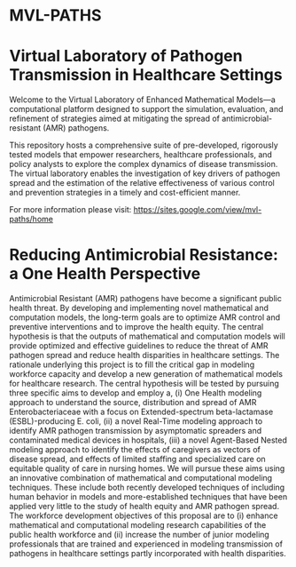 # MVL-PATHS
# Virtual Laboratory of Pathogen Transmission in Healthcare Settings


Welcome to the Virtual Laboratory of Enhanced Mathematical Models—a computational platform designed to support the simulation, evaluation, and refinement of strategies aimed at mitigating the spread of antimicrobial-resistant (AMR) pathogens.

This repository hosts a comprehensive suite of pre-developed, rigorously tested models that empower researchers, healthcare professionals, and policy analysts to explore the complex dynamics of disease transmission. The virtual laboratory enables the investigation of key drivers of pathogen spread and the estimation of the relative effectiveness of various control and prevention strategies in a timely and cost-efficient manner.

For more information please visit: https://sites.google.com/view/mvl-paths/home 

# Reducing Antimicrobial Resistance: a One Health Perspective
Antimicrobial Resistant (AMR) pathogens have become a significant public health threat. By developing and implementing novel mathematical and computation models, the long-term goals are to optimize AMR control and preventive interventions and to improve the health equity. The central hypothesis is that the outputs of mathematical and computation models will provide optimized and effective guidelines to reduce the threat of AMR pathogen spread and reduce health disparities in healthcare settings. The rationale underlying this project is to fill the critical gap in modeling workforce capacity and develop a new generation of mathematical models for healthcare research. The central hypothesis will be tested by pursuing three specific aims to develop and employ a, (i) One Health modeling approach to understand the source, distribution and spread of AMR Enterobacteriaceae with a focus on Extended-spectrum beta-lactamase (ESBL)-producing E. coli, (ii) a novel Real-Time modeling approach to identify AMR pathogen transmission by asymptomatic spreaders and contaminated medical devices in hospitals, (iii) a novel Agent-Based Nested modeling approach to identify the effects of caregivers as vectors of disease spread, and effects of limited staffing and specialized care on equitable quality of care in nursing homes. We will pursue these aims using an innovative combination of mathematical and computational modeling techniques. These include both recently developed techniques of including human behavior in models and more-established techniques that have been applied very little to the study of health equity and AMR pathogen spread. The workforce development objectives of this proposal are to (i) enhance mathematical and computational modeling research capabilities of the public health workforce and (ii) increase the number of junior modeling professionals that are trained and experienced in modeling transmission of pathogens in healthcare settings partly incorporated with health disparities.
